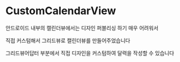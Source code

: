 # CustomCalendarView

안드로이드 내부의 캘린더뷰에서는
디자인 퍼블리싱 하기 매우 어려워서

직접 커스텀해서 그리드뷰로 캘린더뷰를 만들어주었습니다

그리드뷰어답터 부분에서 직접 디자인을 커스텀하여 달력을 작성할 수 있습니다



